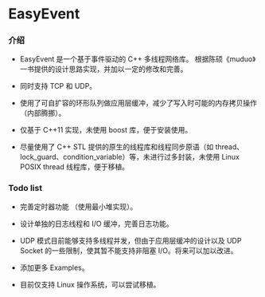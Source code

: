 # EasyEvent

### 介绍

- EasyEvent 是一个基于事件驱动的 C++ 多线程网络库。 根据陈硕《muduo》一书提供的设计思路实现，并加以一定的修改和完善。

- 同时支持 TCP 和 UDP。 

- 使用了可自扩容的环形队列做应用层缓冲，减少了写入时可能的内存拷贝操作（内部腾挪）。

- 仅基于 C++11 实现，未使用 boost 库，便于安装使用。

- 尽量使用了 C++ STL 提供的原生的线程库和线程同步原语（如 thread、lock_guard、condition_variable）等，未进行过多封装，未使用 Linux POSIX thread 线程库，便于移植。


### Todo list

- 完善定时器功能 （使用最小堆实现）。

- 设计单独的日志线程和 I/O 缓冲，完善日志功能。

- UDP 模式目前能够支持多线程并发，但由于应用层缓冲的设计以及 UDP Socket 的一些限制，使其暂不能支持非阻塞 I/O。将来可以加以改进。

- 添加更多 Examples。

- 目前仅支持 Linux 操作系统，可以尝试移植。
